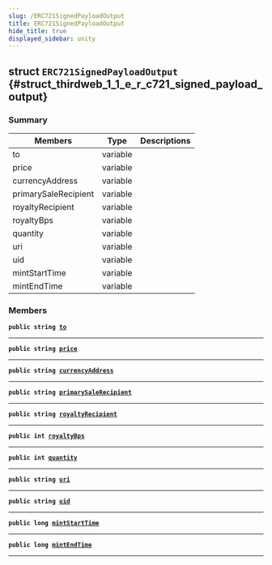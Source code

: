 ```yaml
---
slug: /ERC721SignedPayloadOutput
title: ERC721SignedPayloadOutput
hide_title: true
displayed_sidebar: unity
---
```


## struct `ERC721SignedPayloadOutput` {#struct_thirdweb_1_1_e_r_c721_signed_payload_output}

### Summary

| Members              | Type     | Descriptions |
| -------------------- | -------- | ------------ |
| to                   | variable |              |
| price                | variable |              |
| currencyAddress      | variable |              |
| primarySaleRecipient | variable |              |
| royaltyRecipient     | variable |              |
| royaltyBps           | variable |              |
| quantity             | variable |              |
| uri                  | variable |              |
| uid                  | variable |              |
| mintStartTime        | variable |              |
| mintEndTime          | variable |              |

### Members

**`public string `[`to`](#struct_thirdweb_1_1_e_r_c721_signed_payload_output_1ae270a3af33465cdc7dc6e7b551933ef0)**

---

**`public string `[`price`](#struct_thirdweb_1_1_e_r_c721_signed_payload_output_1ad4314c2221344510de89f4103e9621d0)**

---

**`public string `[`currencyAddress`](#struct_thirdweb_1_1_e_r_c721_signed_payload_output_1a770758a2185230460a56cc87c2feccf5)**

---

**`public string `[`primarySaleRecipient`](#struct_thirdweb_1_1_e_r_c721_signed_payload_output_1aeccc71f16610779a943d15616e6f2ee0)**

---

**`public string `[`royaltyRecipient`](#struct_thirdweb_1_1_e_r_c721_signed_payload_output_1a5cd1e8d4a8846bce3803185bf37aa287)**

---

**`public int `[`royaltyBps`](#struct_thirdweb_1_1_e_r_c721_signed_payload_output_1a1d0f52b822aa9a10d481b23f6fe0a415)**

---

**`public int `[`quantity`](#struct_thirdweb_1_1_e_r_c721_signed_payload_output_1a6815f7c1b0d38d45fdf6c89ac7e9a33b)**

---

**`public string `[`uri`](#struct_thirdweb_1_1_e_r_c721_signed_payload_output_1aa0e6af340dc188da0a56978f0ce6a959)**

---

**`public string `[`uid`](#struct_thirdweb_1_1_e_r_c721_signed_payload_output_1adb1fe398ca6a8712778fe90f0795b3e2)**

---

**`public long `[`mintStartTime`](#struct_thirdweb_1_1_e_r_c721_signed_payload_output_1a21f8e9dea840b90d8a4e12163f313e4b)**

---

**`public long `[`mintEndTime`](#struct_thirdweb_1_1_e_r_c721_signed_payload_output_1a427fd4015a911238fde0432b4f4e76b3)**

---
